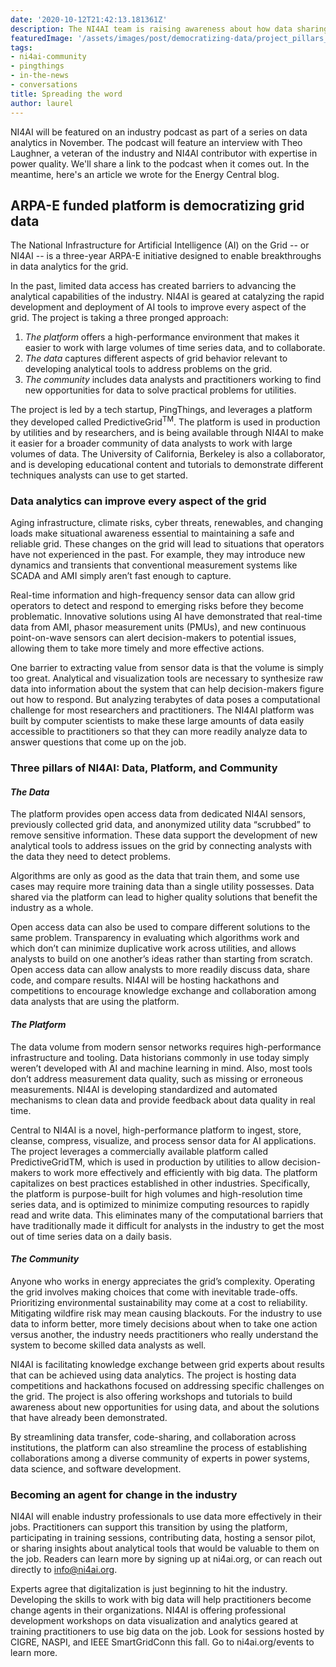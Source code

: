 ```yaml
---
date: '2020-10-12T21:42:13.181361Z'
description: The NI4AI team is raising awareness about how data sharing and access can benefit the industry
featuredImage: '/assets/images/post/democratizing-data/project_pillars_new.png'
tags:
- ni4ai-community
- pingthings
- in-the-news
- conversations
title: Spreading the word
author: laurel
---
```



NI4AI will be featured on an industry podcast as part of a series on data analytics in November. 
The podcast will feature an interview with Theo Laughner, a veteran of the industry and NI4AI contributor with expertise in power quality.
We'll share a link to the podcast when it comes out.
In the meantime, here's an article we wrote for the Energy Central blog.

## ARPA-E funded platform is democratizing grid data
The National Infrastructure for Artificial Intelligence (AI) on the Grid -- or NI4AI -- is a three-year ARPA-E initiative designed to enable breakthroughs in data analytics for the grid. 

In the past, limited data access has created barriers to advancing the analytical capabilities of the industry. 
NI4AI is geared at catalyzing the rapid development and deployment of AI tools to improve every aspect of the grid. The project is taking a three pronged approach:

1. *The platform* offers a high-performance environment that makes it easier to work with large volumes of time series data, and to collaborate.
2. *The data* captures different aspects of grid behavior relevant to developing analytical tools to address problems on the grid. 
3. *The community* includes data analysts and practitioners working to find new opportunities for data to solve practical problems for utilities.

The project is led by a tech startup, PingThings, and leverages a platform they developed called PredictiveGrid<sup>TM</sup>. The platform is used in production by utilities and by researchers, and is being available through NI4AI to make it easier for a broader community of data analysts to work with large volumes of data. The University of California, Berkeley is also a collaborator, and is developing educational content and tutorials to demonstrate different techniques analysts can use to get started.

### Data analytics can improve every aspect of the grid
Aging infrastructure, climate risks, cyber threats, renewables, and changing loads make situational awareness essential to maintaining a safe and reliable grid. These changes on the grid will lead to situations that operators have not experienced in the past. For example, they may introduce new dynamics and transients that conventional measurement systems like SCADA and AMI simply aren’t fast enough to capture.

Real-time information and high-frequency sensor data can allow grid operators to detect and respond to emerging risks before they become problematic. Innovative solutions using AI have demonstrated that real-time data from AMI, phasor measurement units (PMUs), and new continuous point-on-wave sensors can alert decision-makers to potential issues, allowing them to take more timely and more effective actions.

One barrier to extracting value from sensor data is that the volume is simply too great. Analytical and visualization tools are necessary to synthesize raw data into information about the system that can help decision-makers figure out how to respond. But analyzing terabytes of data poses a computational challenge for most researchers and practitioners. The NI4AI platform was built by computer scientists to make these large amounts of data easily accessible to practitioners so that they can more readily analyze data to answer questions that come up on the job.

### Three pillars of NI4AI: Data, Platform, and Community
#### *The Data*
The platform provides open access data from dedicated NI4AI sensors, previously collected grid data, and anonymized utility data “scrubbed” to remove sensitive information. These data support the development of new analytical tools to address issues on the grid by connecting analysts with the data they need to detect problems.

Algorithms are only as good as the data that train them, and some use cases may require more training data than a single utility possesses. Data shared via the platform can lead to higher quality solutions that benefit the industry as a whole.

Open access data can also be used to compare different solutions to the same problem. Transparency in evaluating which algorithms work and which don’t can minimize duplicative work across utilities, and allows analysts to build on one another’s ideas rather than starting from scratch. Open access data can allow analysts to more readily discuss data, share code, and compare results. NI4AI will be hosting hackathons and competitions to encourage knowledge exchange and collaboration among data analysts that are using the platform.

#### *The Platform*
The data volume from modern sensor networks requires high-performance infrastructure and tooling. Data historians commonly in use today simply weren’t developed with AI and machine learning in mind. Also, most tools don’t address measurement data quality, such as missing or erroneous measurements. NI4AI is developing standardized and automated mechanisms to clean data and provide feedback about data quality in real time.

Central to NI4AI is a novel,  high-performance platform to ingest, store, cleanse, compress, visualize, and process sensor data for AI applications. The project leverages a commercially available platform called PredictiveGridTM, which is used in production by utilities to allow decision-makers to work more effectively and efficiently with big data. The platform capitalizes on best practices established in other industries. Specifically, the platform is purpose-built for high volumes and high-resolution time series data, and is optimized to minimize computing resources to rapidly read and write data. This eliminates many of the computational barriers that have traditionally made it difficult for analysts in the industry to get the most out of time series data on a daily basis.

#### *The Community*
Anyone who works in energy appreciates the grid’s complexity. Operating the grid involves making choices that come with inevitable trade-offs. Prioritizing environmental sustainability may come at a cost to reliability. Mitigating wildfire risk may mean causing blackouts. For the industry to use data to inform better, more timely decisions about when to take one action versus another, the industry needs practitioners who really understand the system to become skilled data analysts as well.

NI4AI is facilitating knowledge exchange between grid experts about results that can be achieved using data analytics. The project is hosting data competitions and hackathons focused on addressing specific challenges on the grid. The project is also offering workshops and tutorials to build awareness about new opportunities for using data, and about the solutions that have already been demonstrated. 

By streamlining data transfer, code-sharing, and collaboration across institutions, the platform can also streamline the process of establishing collaborations among a diverse community of experts in power systems, data science, and software development.

### Becoming an agent for change in the industry
NI4AI will enable industry professionals to use data more effectively in their jobs. Practitioners can support this transition by using the platform, participating in training sessions, contributing data, hosting a sensor pilot, or sharing insights about analytical tools that would be valuable to them on the job. Readers can learn more by signing up at ni4ai.org, or can reach out directly to info@ni4ai.org.

Experts agree that digitalization is just beginning to hit the industry. Developing the skills to work with big data will help practitioners become change agents in their organizations. NI4AI is offering professional development workshops on data visualization and analytics geared at training practitioners to use big data on the job. Look for sessions hosted by CIGRE, NASPI, and IEEE SmartGridConn this fall. Go to ni4ai.org/events to learn more.
